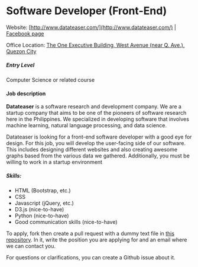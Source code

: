 # Software Developer (Front-End)
Website: [http://www.datateaser.com/](http://www.datateaser.com/) | [Facebook page](https://www.facebook.com/Datateaser-1559763620930573/)

Office Location: [The One Executive Building, West Avenue (near Q. Ave.), Quezon City](https://www.google.com.ph/maps/search/The+One+Executive+Building,+West+Avenue,+Quezon+City,+Metro+Manila/@14.6380162,121.0255337,20.08z?hl=en)

##### Entry Level

Computer Science or related course

#### Job description

**Datateaser** is a software research and development company. We are a startup company that aims to be one of the pioneers of software research here in the Philippines. We specialized in developing software that involves machine learning, natural language processing, and data science.

Datateaser is looking for a front-end software developer with a good eye for design. For this job, you will develop the user-facing side of our software. This includes designing different websites and also creating awesome graphs based from the various data we gathered. Additionally, you must be willing to work in a startup environment

##### Skills:

- HTML (Bootstrap, etc.)
- CSS
- Javascript (jQuery, etc.)
- D3.js (nice-to-have)
- Python (nice-to-have)
- Good communication skills (nice-to-have)

To apply, fork then create a pull request with a dummy text file in [this repository](https://github.com/DataTeaser/jobs). In it, write the position you are applying for and an email where we can contact you.

For questions or clarifications, you can create a Github issue about it.
